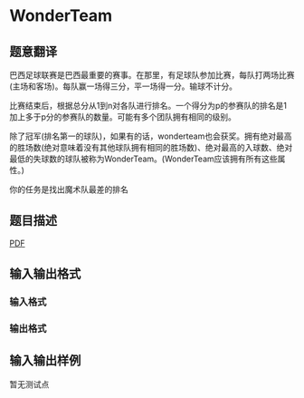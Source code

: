 # WonderTeam

## 题意翻译

巴西足球联赛是巴西最重要的赛事。在那里，有足球队参加比赛，每队打两场比赛(主场和客场)。每队赢一场得三分，平一场得一分。输球不计分。

比赛结束后，根据总分从1到n对各队进行排名。一个得分为p的参赛队的排名是1加上多于p分的参赛队的数量。可能有多个团队拥有相同的级别。

除了冠军(排名第一的球队)，如果有的话，wonderteam也会获奖。拥有绝对最高的胜场数(绝对意味着没有其他球队拥有相同的胜场数)、绝对最高的入球数、绝对最低的失球数的球队被称为WonderTeam。(WonderTeam应该拥有所有这些属性。)

你的任务是找出魔术队最差的排名

## 题目描述

[problemUrl]: https://uva.onlinejudge.org/index.php?option=com_onlinejudge&Itemid=8&category=447&page=show_problem&problem=4164

[PDF](https://uva.onlinejudge.org/external/14/p1418.pdf)

## 输入输出格式

### 输入格式

### 输出格式

## 输入输出样例

暂无测试点

